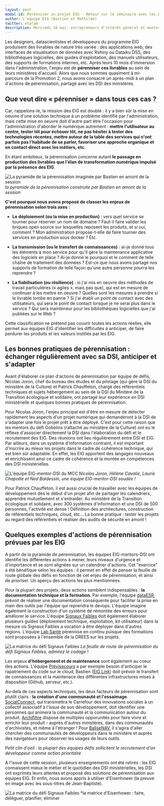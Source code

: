 ```yaml
---
layout: post
modal-id: Pérenniser un projet EIG - Retour sur le séminaire avec les DSI ministériels
author: L'équipe EIG (Bastien et Mathilde)
twitter: etalab
description: Mercredi 16 mai, entrepreneurs d'intérêt général et mentors venaient à la rencontre de leurs correspondants dans les directions des systèmes d'informations de leurs ministères. A l'occasion d'un atelier au Liberté Living Lab, ils ont réalisé un plan d'actions de pérennisation de leurs défis.
---
```


Les designers, datascientistes et développeurs du programme EIG produisent des livrables de nature très variée : des applications web, des interfaces de visualisation de données avec Rshiny ou Dataiku DSS, des bibliothèques logicielles, des guides d'exploitation, des manuels utilisateurs, des supports de formations internes, etc. Après leurs 10 mois d'immersion dans l'administration, l'enjeu est de **pérenniser ces livrables** au sein de leurs ministères d'accueil. Alors que nous sommes quasiment à mi-parcours de la Promotion 2, nous avons consacré un après-midi à un plan d'actions de pérennisation, partagé avec les DSI des ministères.

## Que veut dire « pérenniser » dans tous ces cas ?

Car, rappelons-le, la mission des EIG est double : il y a bien sûr la mise en oeuvre d'une solution technique à un problème identifié par l'administration, mais cette mise en oeuvre doit d'autre part être l'occasion pour l'administration d'aborder le numérique autrement : **mettre l'utilisateur au centre, tester tôt pour échouer tôt, ne pas hésiter à tester des technologies récentes, mettre autour de la table des services qui n'ont parfois pas l'habitude de se parler, favoriser une approche organique et en contact direct avec les métiers, etc.**

En étant ambitieux, la pérennisation concerne autant **le passage en production des livrables que l'élan de transformation numérique impulsé par la présence des EIG**. 

![La pyramide de la pérennisation imaginée par Bastien en amont de la session](/img/dsi-pyramide-perennisation.jpg)
*la pyramide de la pérennisation construite par Bastien en amont de la session*

**C'est pourquoi nous avons proposé de classer les enjeux de pérennisation selon trois axes :** 

- **Le déploiement (ou la mise en production)** : vers quel service se tourner pour réserver un nom de domaine ? Faut-il faire valider les briques open source sur lesquelles reposent les produits, et si oui, comment ? Mon administration propose-t-elle de faire tourner des services en production sous docker ? Etc. 

- **La transmission (ou le transfert de connaissances)** : ai-je donné tous les éléments à mon service pour qu'il gère la maintenance applicative des logiciels en place ? Ai-je donné le pourquoi et le comment de telle chaîne de traitement des données ? Est-ce que nous avons partagé nos supports de formation de telle façon qu'une autre personne pourra les reprendre ? 

- **La fiabilisation (ou résilience)** : si j'ai mis en oeuvre des méthodes de travail particulières (« agiles », mais pas que), qui est en mesure de continuer à les mettre en oeuvre ? Quelles sont les mesures à prendre si le livrable tombe en panne ? Si j'ai établi un point de contact avec des utilisateurs, qui sera le point de contact lorsque je ne serai plus dans le service ? Qui sera mainteneur pour les bibliothèques logicielles que j'ai publiées sur le Web ? 

Cette classification ne prétend pas couvrir toutes les actions réelles, elle permet aux équipes EIG d'identifier les difficultés à anticiper, de faire perdurer les produits et les valeurs instillés par les EIG. 

## Les bonnes pratiques de pérennisation : échanger régulièrement avec sa DSI, anticiper et s'adapter 

Avant d'élaborer ce plan d'actions de pérennisation par équipe de défis, Nicolas Joron, chef du bureau des études et du pilotage (qui gère la DSI du ministère de la Culture) et Patrick Chauffeton, chargé des référentiels techniques et sujets hébergement au sein de la DSI du Minitère de la Transition écologique et solidaire, ont partagé leur expérience en DSI ministérielle et quelques bonnes pratiques de pérennisation.

Pour Nicolas Joron, l'enjeu principal est d'être en mesure de détecter rapidement les aspects d'un projet numérique qui demanderont à la DSI de s'adapter une fois le projet prêt à être déployé. C'est pour cette raison que les mentors du défi Gobelins (rattaché au ministère de la Culture) ont eu le réflexe d'associer directement la DSI dans l'élaboration du défi et le recrutement des EIG. Des réunions ont lieu régulièrement entre DSI et EIG. Par ailleurs, dans un système d'information contraint, il est important d'inscrire au mieux les projets dans le cadre de cohérence technique, qui est bien sûr adaptable. En effet, les EIG apportent des langages nouveaux et enrichissent ainsi ce cadre de cohérence et la montée en compétences des DSI ministérielles.

![L'équipe EIG-mentor-DSI du MCC](/img/dsi-equipe-culture.jpg)
*Nicolas Joron, Hélène Cavalié, Laurie Chapotte et Ned Baldessin, une équipe EIG-mentor-DSI soudée !*

Pour Patrick Chauffeton, il est aussi crucial de travailler avec les équipes de développement dès le début d'un projet afin de partager les calendriers, apprendre mutuellement et s'entraider. Au ministère de la Transition écologique et solidaire, avec 300 systèmes d'information et une DSI de 500 personnes, l'activité est dense ! Définition des architectures, construction de référentiels techniques, cloud, etc... La bonne pratique : tester les projets au regard des référentiels et réaliser des audits de sécurité en amont !

## Quelques exemples d'actions de pérennisation prévues par les EIG

A partir de la pyramide de pérennisation, les équipes EIG-mentors-DSI ont identifié les différentes actions à mener, leurs niveaux d'urgence et d'importance et se sont alignées sur un calendrier d'actions. Cet "exercice" a été bénéfique selon les équipes : il permet en effet de penser la feuille de route globale des défis en fonction de cet enjeu de pérennisation, et ainsi de prioriser. Un aperçu des actions les plus mentionnées.

Pour la plupart des projets, deux actions semblent indispensables : **la documentation technique et la formation**. Par exemple, l'équipe [dataESR](https://entrepreneur-interet-general.etalab.gouv.fr/defi/2017/09/26/dataesr/), prévoit de réaliser une documentation conséquente pour faciliter la prise en main des outils par l'équipe qui reprendra le devops. L'équipe imagine également la construction d'un système de rémontée des erreurs pour améliorer le service. L'équipe [Signaux Faibles](https://entrepreneur-interet-general.etalab.gouv.fr/defi/2017/09/26/signauxfaibles/) doit également élaborer plusieurs guides (déploiement technique, exploitation, kit utilisateur) dans la mesure où Signaux Faibles a vocation à être déployer dans d'autres régions. L'équipe [Lab Santé](https://entrepreneur-interet-general.etalab.gouv.fr/defi/2017/09/26/labsante/) pérennise en continu puisque des formations sont proposées à l'ensemble de la DREES sur les projets. 

![La matrice du défi Signaux Faibles](/img/20180517_SignauxFaibles.png)
*La feuille de route de pérennisation du défi Signaux Faibles, admirez le codage !*

Les enjeux **d'hébergement et de maintenance** sont également au coeur des actions. L'équipe [Prévisecours](https://entrepreneur-interet-general.etalab.gouv.fr/defi/2017/09/26/previsecours/) a par exemple besoin d'anticiper le rapatriement du code sur le cloud, Bastien ([EIG Link](https://entrepreneur-interet-general.etalab.gouv.fr/defi/2017/09/26/eiglink/)) doit prévoir le transfert de connaissances et la maintenace des différentes infrastructures mises à disposition (Github, serveur, etc.).

Au-delà de ces aspects techniques, les deux facteurs de pérennisation sont plutôt clairs : **la création d'une communauté et l'essaimage**. [SocialConnect](https://entrepreneur-interet-general.etalab.gouv.fr/defi/2017/09/26/socialconnect/), qui transmettra le Carrefour des innovations sociales à un collectif associatif à l'issue de son développement, doit identifier une personnes qui animera la communauté et la communication autour du produit. [Archifiltre](https://entrepreneur-interet-general.etalab.gouv.fr/defi/2017/09/26/archemse/) dispose de multiples opporunités pour faire vivre et enrichir leur produit - auprès d'autres ministères, dans des communautés d'archivistes, et même à l'étranger ! Pour [BaliseNAV](https://entrepreneur-interet-general.etalab.gouv.fr/defi/2017/09/26/balisenav/), il s'agira d'aller chercher des communautés de développeurs dans le ministère et auprès des navigateurs pour observer les usages de leurs outils.

*Petit clin d'oeil : la plupart des équipes défis sollicitent le recrutement d'un développeur comme action prioritaire*

A l'issue de cette session, plusieurs enseignements ont été retirés : les EIG connaissent mieux le métier et le quotidien des DSI ministérielles, les DSI ont exprimés leurs attentes et proposé des solutions de pérennisation aux équipes EIG. Et enfin, nous avons appris à utiliser d'Eisenhower (la preuve en image avec les sous-titres de Jean-Baptiste).

![La matrice du défi Signaux Faibles](/img/20180517_BrigadeNumerique2.png)
*la matrice d'Eisenhower : faire, déléguer, planifier, éliminer

